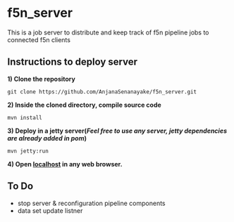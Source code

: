 # f5n_server
This is a job server to distribute and keep track of f5n pipeline jobs to connected f5n clients

## Instructions to deploy server

**1) Clone the repository**

`git clone https://github.com/AnjanaSenanayake/f5n_server.git`

**2) Inside the cloned directory, compile source code**

`mvn install`

**3) Deploy in a jetty server(*Feel free to use any server, jetty dependencies are already added in pom*)**

`mvn jetty:run`

**4) Open [localhost](http://localhost:8080/) in any web browser.**

## To Do
- stop server & reconfiguration pipeline components
- data set update listner
